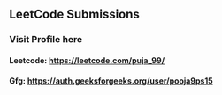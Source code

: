 ## LeetCode Submissions

### Visit Profile here 
#### Leetcode: https://leetcode.com/puja_99/
#### Gfg: https://auth.geeksforgeeks.org/user/pooja9ps15
